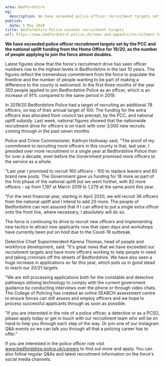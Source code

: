 ```yaml
area: Bedfordshire
og:
  description: We have exceeded police officer recruitment targets set by the PCC and the national uplift funding from the Home Office for 19/20, as the number of people applying to join the force almost doubles.
publish:
  date: 5 May 2020
title: Bedfordshire Police exceeds recruitment targets
url: https://www.bedfordshire.police.uk/news-and-appeals/recruitment-target-may20
```

**We have exceeded police officer recruitment targets set by the PCC and the national uplift funding from the Home Office for 19/20, as the number of people applying to join the force almost doubles.**

Latest figures show that the force's recruitment drive has seen officer numbers rise to the highest levels in Bedfordshire in the last 10 years. The figures reflect the tremendous commitment from the force to populate the frontline and the number of people wanting to be part of making a difference to the county is welcomed. In the first three months of the year 350 people applied to join Bedfordshire Police as an officer, which is an increase of 91% compared to the same period in 2019.

In 2019/20 Bedfordshire Police had a target of recruiting an additional 78 officers, on top of their annual target of 100. The funding for the extra officers was allocated from council tax precept, by the PCC, and national uplift subsidy. Last week, national figures showed that the nationwide recruitment drive for officers is on track with over 3,000 new recruits coming through in the past seven months.

Police and Crime Commissioner, Kathryn Holloway said, "The proof of my commitment to recruiting more officers in this county is that, last year, I presided over more recruitment in a single year at Bedfordshire Police than for over a decade, even before the Government promised more officers to the service as a whole.

"Last year I promised to recruit 160 officers - 100 to replace leavers and 60 brand new posts. The Government gave us funding for 18 more as part of the first phase of the national uplift but we went further, with 82 more officers - up from 1,197 at March 2019 to 1,279 at the same point this year.

"For the next financial year, starting in April 2020, we will recruit 36 officers from the national uplift and I intend to add 20 more. The people of Bedfordshire can rest assured that if I can afford to put a single extra officer onto the front line, where necessary, I absolutely will do so.

The force is continuing its drive to recruit new officers and implementing new tactics to attract new applicants now that open days and workshops have currently been put on hold due to the Covid-19 outbreak.

Detective Chief Superintendent Karena Thomas, head of people and workforce development, said: "It's great news that we have exceeded our recruitment targets and have more officers working to help people in need and taking criminals off the streets of Bedfordshire. We have also seen a huge increase in applications so far this year, which puts us in good stead to reach our 20/21 targets.

"We are still processing applications both for the constable and detective pathways utilising technology to comply with the current government guidance by conducting interviews over the phone or through video chats. The College of Policing has created an online SEARCH assessment centre to ensure forces can still assess and employ officers and we hope to process successful applicants through as soon as possible.

"If you are interested in the role of a police officer, a detective or as a PCSO, please apply today or get in touch with our recruitment team who will be on hand to help you through each step of the way. Or join one of our Instagram Q&A events so we can talk you through all that a policing career has to offer."

If you are interested in the police officer role visit www.bedfordshire.police.uk/careers to find out more and apply. You can also follow regular Q&As and latest recruitment information on the force's social media channels.
